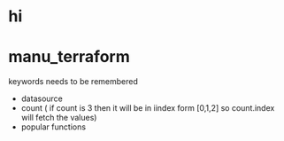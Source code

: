 
# hi
# manu_terraform

keywords needs to be remembered
- datasource
- count               ( if count is 3 then it will be in iindex form [0,1,2] so count.index will fetch the values)
- popular functions 
